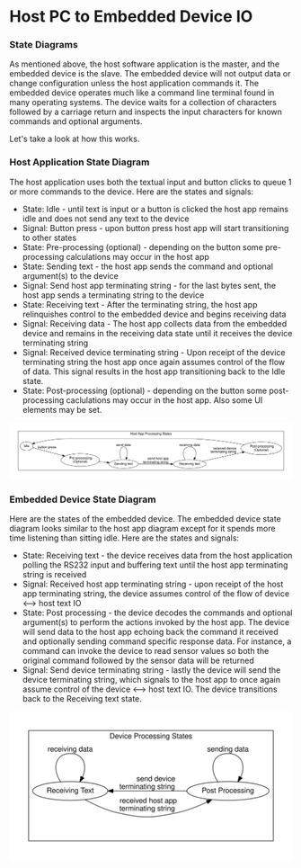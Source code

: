 # Host PC to Embedded Device IO


### State Diagrams

As mentioned above, the host software application is the master, and the embedded device is the slave.  The embedded device will not output data or change configuration unless the host application commands it.  The embedded device operates much like a command line terminal found in many operating systems.  The device waits for a collection of characters followed by a carriage return and inspects the input characters for known commands and optional arguments.  

Let's take a look at how this works.


### Host Application State Diagram

The host application uses both the textual input and button clicks to queue 1 or more commands to the device.  Here are the states and signals:
* State: Idle - until text is input or a button is clicked the host app remains idle and does not send any text to the device
* Signal: Button press - upon button press host app will start transitioning to other states
* State: Pre-processing (optional) - depending on the button some pre-processing calculations may occur in the host app
* State: Sending text - the host app sends the command and optional argument(s) to the device
* Signal: Send host app terminating string - for the last bytes sent, the host app sends a terminating string to the device
* State: Receiving text - After the terminating string, the host app relinquishes control to the embedded device and begins receiving data
* Signal: Receiving data - The host app collects data from the embedded device and remains in the receiving data state until it receives the device terminating string
* Signal: Received device terminating string - Upon receipt of the device terminating string the host app once again assumes control of the flow of data.  This signal results in the host app transitioning back to the Idle state.
* State: Post-processing (optional) - depending on the button some post-processing caclulations may occur in the host app.  Also some UI elements may be set.

![Image to display](./Resources/Media/graphs/host_app_processing_states.svg)


### Embedded Device State Diagram

Here are the states of the embedded device.  The embedded device state diagram looks similar to the host app diagram except for it spends more time listening than sitting idle.  Here are the states and signals:
* State: Receiving text - the device receives data from the host application polling the RS232 input and buffering text until the host app terminating string is received
* Signal: Received host app terminating string - upon receipt of the host app terminating string, the device assumes control of the flow of device <--> host text IO
* State: Post processing - the device decodes the commands and optional argument(s) to perform the actions invoked by the host app.  The device will send data to the host app echoing back the command it received and optionally sending command specific response data.  For instance, a command can invoke the device to read sensor values so both the original command followed by the sensor data will be returned
* Signal: Send device terminating string - lastly the device will send the device terminating string, which signals to the host app to once again assume control of the device <--> host text IO.  The device transitions back to the Receiving text state.

![Image to display](./Resources/Media/graphs/device_processing_states.svg)

